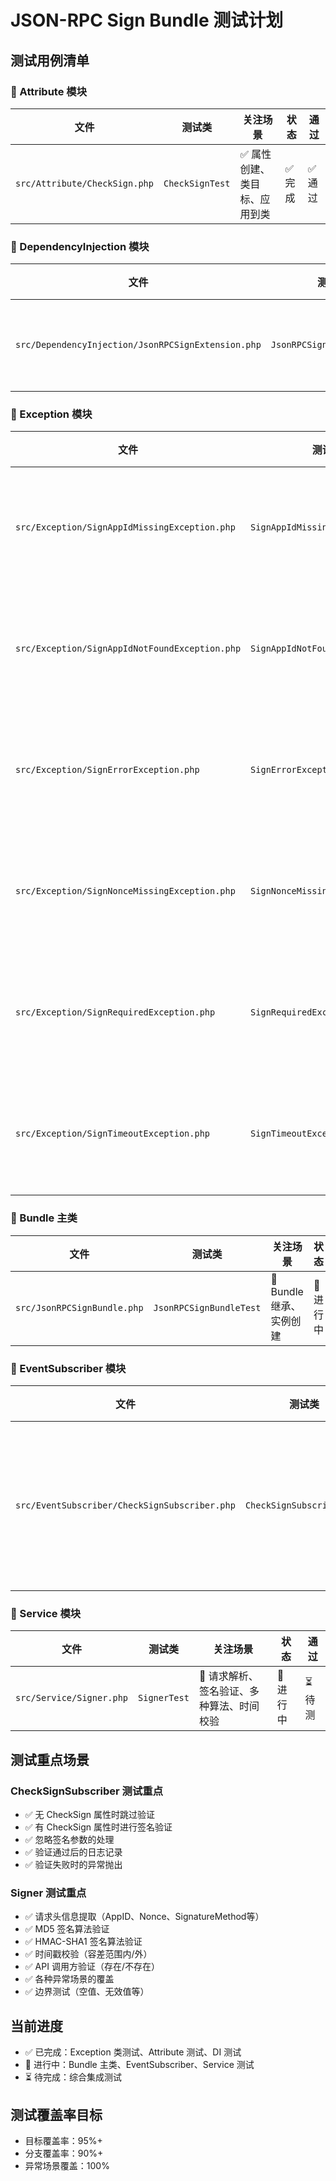 # JSON-RPC Sign Bundle 测试计划

## 测试用例清单

### 📁 Attribute 模块
| 文件 | 测试类 | 关注场景 | 状态 | 通过 |
|------|--------|----------|------|------|
| `src/Attribute/CheckSign.php` | `CheckSignTest` | ✅ 属性创建、类目标、应用到类 | ✅ 完成 | ✅ 通过 |

### 📁 DependencyInjection 模块  
| 文件 | 测试类 | 关注场景 | 状态 | 通过 |
|------|--------|----------|------|------|
| `src/DependencyInjection/JsonRPCSignExtension.php` | `JsonRPCSignExtensionTest` | ✅ 加载配置、服务注册 | ✅ 完成 | ✅ 通过 |

### 📁 Exception 模块
| 文件 | 测试类 | 关注场景 | 状态 | 通过 |
|------|--------|----------|------|------|
| `src/Exception/SignAppIdMissingException.php` | `SignAppIdMissingExceptionTest` | ✅ 默认值、自定义消息、前一异常 | ✅ 完成 | ✅ 通过 |
| `src/Exception/SignAppIdNotFoundException.php` | `SignAppIdNotFoundExceptionTest` | ✅ 默认值、自定义消息、前一异常 | ✅ 完成 | ✅ 通过 |
| `src/Exception/SignErrorException.php` | `SignErrorExceptionTest` | ✅ 默认值、自定义消息、前一异常 | ✅ 完成 | ✅ 通过 |
| `src/Exception/SignNonceMissingException.php` | `SignNonceMissingExceptionTest` | ✅ 默认值、自定义消息、前一异常 | ✅ 完成 | ✅ 通过 |
| `src/Exception/SignRequiredException.php` | `SignRequiredExceptionTest` | ✅ 默认值、自定义消息、前一异常 | ✅ 完成 | ✅ 通过 |
| `src/Exception/SignTimeoutException.php` | `SignTimeoutExceptionTest` | ✅ 默认值、自定义消息、前一异常 | ✅ 完成 | ✅ 通过 |

### 📁 Bundle 主类
| 文件 | 测试类 | 关注场景 | 状态 | 通过 |
|------|--------|----------|------|------|
| `src/JsonRPCSignBundle.php` | `JsonRPCSignBundleTest` | 🔄 Bundle 继承、实例创建 | 🔄 进行中 | ⏳ 待测 |

### 📁 EventSubscriber 模块
| 文件 | 测试类 | 关注场景 | 状态 | 通过 |
|------|--------|----------|------|------|
| `src/EventSubscriber/CheckSignSubscriber.php` | `CheckSignSubscriberTest` | 🔄 事件监听、签名检查、忽略标记、日志记录 | 🔄 进行中 | ⏳ 待测 |

### 📁 Service 模块
| 文件 | 测试类 | 关注场景 | 状态 | 通过 |
|------|--------|----------|------|------|
| `src/Service/Signer.php` | `SignerTest` | 🔄 请求解析、签名验证、多种算法、时间校验 | 🔄 进行中 | ⏳ 待测 |

## 测试重点场景

### CheckSignSubscriber 测试重点
- ✅ 无 CheckSign 属性时跳过验证
- ✅ 有 CheckSign 属性时进行签名验证  
- ✅ 忽略签名参数的处理
- ✅ 验证通过后的日志记录
- ✅ 验证失败时的异常抛出

### Signer 测试重点
- ✅ 请求头信息提取（AppID、Nonce、SignatureMethod等）
- ✅ MD5 签名算法验证
- ✅ HMAC-SHA1 签名算法验证  
- ✅ 时间戳校验（容差范围内/外）
- ✅ API 调用方验证（存在/不存在）
- ✅ 各种异常场景的覆盖
- ✅ 边界测试（空值、无效值等）

## 当前进度
- ✅ 已完成：Exception 类测试、Attribute 测试、DI 测试
- 🔄 进行中：Bundle 主类、EventSubscriber、Service 测试
- ⏳ 待完成：综合集成测试

## 测试覆盖率目标
- 目标覆盖率：95%+
- 分支覆盖率：90%+
- 异常场景覆盖：100% 